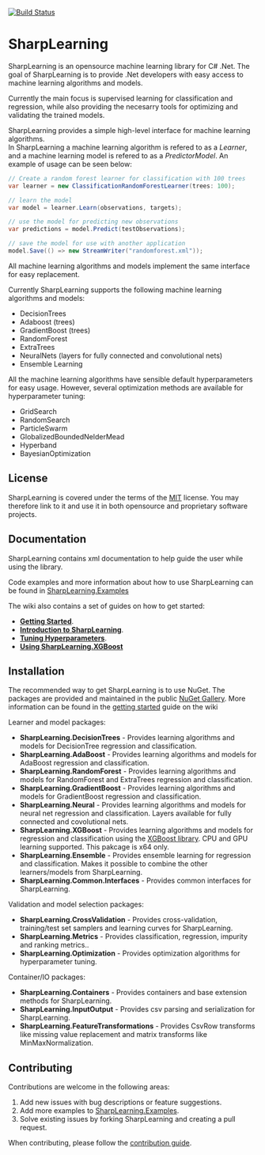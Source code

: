 [![Build Status](https://machinelearning.visualstudio.com/sharplearning-github-build/_apis/build/status/sharplearning-CI?branchName=master)](https://machinelearning.visualstudio.com/sharplearning-github-build/_build/latest?definitionId=28&branchName=master)

SharpLearning
=================

SharpLearning is an opensource machine learning library for C# .Net. 
The goal of SharpLearning is to provide .Net developers with easy access to machine learning algorithms and models.

Currently the main focus is supervised learning for classification and regression, 
while also providing the necesarry tools for optimizing and validating the trained models.

SharpLearning provides a simple high-level interface for machine learning algorithms.    
In SharpLearning a machine learning algorithm is refered to as a *Learner*, 
and a machine learning model is refered to as a *PredictorModel*. An example of usage can be seen below:

```c#
// Create a random forest learner for classification with 100 trees
var learner = new ClassificationRandomForestLearner(trees: 100);

// learn the model
var model = learner.Learn(observations, targets);

// use the model for predicting new observations
var predictions = model.Predict(testObservations);

// save the model for use with another application
model.Save(() => new StreamWriter("randomforest.xml"));
```

All machine learning algorithms and models implement the same interface for easy replacement.

Currently SharpLearning supports the following machine learning algorithms and models:

* DecisionTrees
* Adaboost (trees)
* GradientBoost (trees)
* RandomForest
* ExtraTrees
* NeuralNets (layers for fully connected and convolutional nets)
* Ensemble Learning

All the machine learning algorithms have sensible default hyperparameters for easy usage. 
However, several optimization methods are available for hyperparameter tuning:

* GridSearch
* RandomSearch
* ParticleSwarm
* GlobalizedBoundedNelderMead
* Hyperband
* BayesianOptimization  

License
-------

SharpLearning is covered under the terms of the [MIT](LICENSE.md) license. You may therefore link to it and use it in both opensource and proprietary software projects.

Documentation
-------------
SharpLearning contains xml documentation to help guide the user while using the library. 

Code examples and more information about how to use SharpLearning can be found in [SharpLearning.Examples](https://github.com/mdabros/SharpLearning.Examples)

The wiki also contains a set of guides on how to get started: 
 - [**Getting Started**](https://github.com/mdabros/SharpLearning/wiki/Getting-started).
 - [**Introduction to SharpLearning**](https://github.com/mdabros/SharpLearning/wiki/Introduction-to-SharpLearning).
 - [**Tuning Hyperparameters**](https://github.com/mdabros/SharpLearning/wiki/hyperparameter-tuning).
 - [**Using SharpLearning.XGBoost**](https://github.com/mdabros/SharpLearning/wiki/Using-SharpLearning.XGBoost)


Installation
------------

The recommended way to get SharpLearning is to use NuGet. The packages are provided and maintained in the public [NuGet Gallery](https://nuget.org/profiles/mdabros/).
More information can be found in the [getting started](https://github.com/mdabros/SharpLearning/wiki/Getting-started) guide on the wiki

Learner and model packages:

- **SharpLearning.DecisionTrees** - Provides learning algorithms and models for DecisionTree regression and classification.
- **SharpLearning.AdaBoost** - Provides learning algorithms and models for AdaBoost regression and classification.
- **SharpLearning.RandomForest** - Provides learning algorithms and models for RandomForest and ExtraTrees regression and classification.
- **SharpLearning.GradientBoost** - Provides learning algorithms and models for GradientBoost regression and classification.
- **SharpLearning.Neural** - Provides learning algorithms and models for neural net regression and classification. Layers available for fully connected and covolutional nets.
- **SharpLearning.XGBoost** - Provides learning algorithms and models for regression and classification using the [XGBoost library](https://github.com/dmlc/xgboost). CPU and GPU learning supported. This pakcage is x64 only.
- **SharpLearning.Ensemble** - Provides ensemble learning for regression and classification. Makes it possible to combine the other learners/models from SharpLearning.
- **SharpLearning.Common.Interfaces** - Provides common interfaces for SharpLearning.

Validation and model selection packages:

- **SharpLearning.CrossValidation** - Provides cross-validation, training/test set samplers and learning curves for SharpLearning.
- **SharpLearning.Metrics** - Provides classification, regression, impurity and ranking metrics..
- **SharpLearning.Optimization** - Provides optimization algorithms for hyperparameter tuning.

Container/IO packages:

- **SharpLearning.Containers** - Provides containers and base extension methods for SharpLearning.
- **SharpLearning.InputOutput** - Provides csv parsing and serialization for SharpLearning.
- **SharpLearning.FeatureTransformations** - Provides CsvRow transforms like missing value replacement and matrix transforms like MinMaxNormalization.

Contributing
------------
Contributions are welcome in the following areas:

 1. Add new issues with bug descriptions or feature suggestions.
 2. Add more examples to [SharpLearning.Examples](https://github.com/mdabros/SharpLearning.Examples).
 3. Solve existing issues by forking SharpLearning and creating a pull request.

When contributing, please follow the [contribution guide](https://github.com/mdabros/SharpLearning/blob/master/CONTRIBUTING.md).
